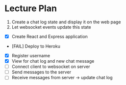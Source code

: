 # Lecture Plan

1. Create a chat log state and display it on the web page
2. Let websocket events update this state

* [x] Create React and Express application
* [FAIL] Deploy to Heroku
* [x] Register username
* [x] View for chat log and new chat message
* [ ] Connect client to websocket on server
* [ ] Send messages to the server
* [ ] Receive messages from server -> update chat log